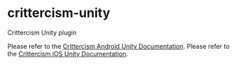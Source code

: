 # crittercism-unity
Crittercism Unity plugin

Please refer to the [Crittercism Android Unity Documentation](http://docs.crittercism.com/development_platforms/integration_unity_android.html).
Please refer to the [Crittercism iOS Unity Documentation](http://docs.crittercism.com/development_platforms/integration_unity_ios.html).